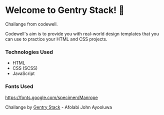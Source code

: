 
# Welcome to Gentry Stack! 👋

Challange from codewell.

Codewell's aim is to provide you with real-world design templates that you can use to practice your HTML and CSS projects. 

### Technologies Used
- HTML
- CSS (SCSS)
- JavaScript


### Fonts Used
https://fonts.google.com/specimen/Manrope

Challange by [Gentry Stack](https://www.gentry.com.ng) - Afolabi John Ayooluwa